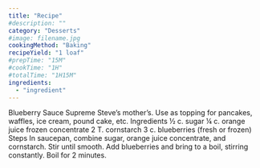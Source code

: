 ```yaml
---
title: "Recipe"
#description: ""
category: "Desserts"
#image: filename.jpg
cookingMethod: "Baking"
recipeYield: "1 loaf"
#prepTime: "15M"
#cookTime: "1H"
#totalTime: "1H15M"
ingredients:
  - "ingredient"
---
```


Blueberry Sauce Supreme
Steve’s mother’s. Use as topping for pancakes, waffles, ice cream, pound cake, etc.
Ingredients
½ c. sugar
¼ c. orange juice frozen concentrate
2 T. cornstarch
3 c. blueberries (fresh or frozen)
Steps
In saucepan, combine sugar, orange juice concentrate, and cornstarch. Stir until smooth.
Add blueberries and bring to a boil, stirring constantly. Boil for 2 minutes.
